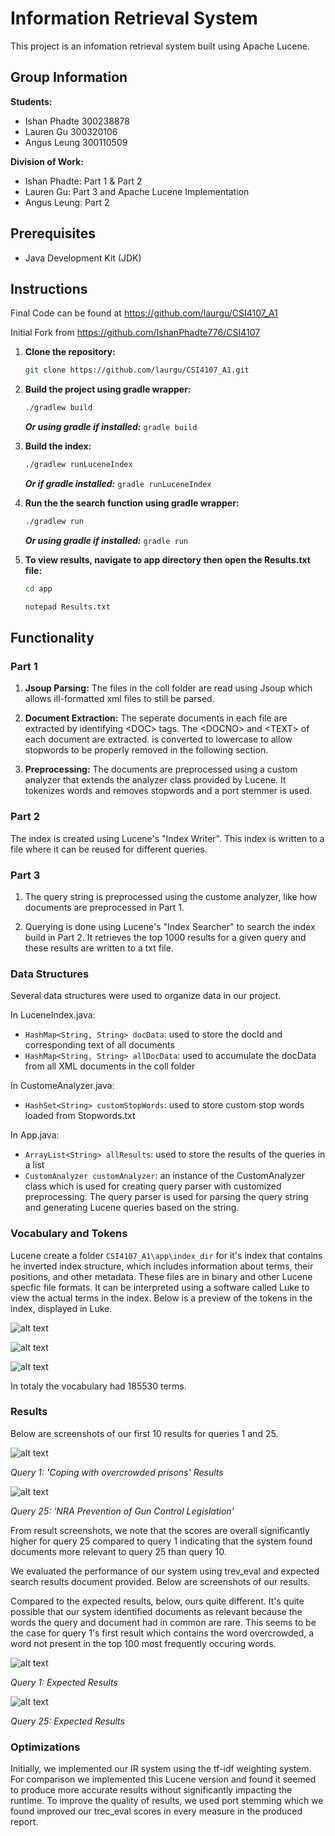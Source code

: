 # Information Retrieval System

This project is an infomation retrieval system built using Apache Lucene.

## Group Information

**Students:**

- Ishan Phadte 300238878
- Lauren Gu 300320106
- Angus Leung 300110509

**Division of Work:**

- Ishan Phadte: Part 1 & Part 2
- Lauren Gu: Part 3 and Apache Lucene Implementation
- Angus Leung: Part 2

## Prerequisites

- Java Development Kit (JDK)

## Instructions

Final Code can be found at https://github.com/laurgu/CSI4107_A1

Initial Fork from https://github.com/IshanPhadte776/CSI4107

1. **Clone the repository:**

   ```bash
   git clone https://github.com/laurgu/CSI4107_A1.git
   ```

2. **Build the project using gradle wrapper:**

   ```bash
   ./gradlew build
   ```

   **_Or using gradle if installed:_** `gradle build`

3. **Build the index:**

   ```bash
   ./gradlew runLuceneIndex
   ```

   **_Or if gradle installed:_** `gradle runLuceneIndex`

4. **Run the the search function using gradle wrapper:**

   ```bash
   ./gradlew run
   ```

   **_Or using gradle if installed:_** `gradle run`

5. **To view results, navigate to app directory then open the Results.txt file:**

   ```bash
   cd app

   notepad Results.txt
   ```

## Functionality

### Part 1

1. **Jsoup Parsing:** The files in the coll folder are read using Jsoup which allows ill-formatted xml files to still be parsed.

2. **Document Extraction:** The seperate documents in each file are extracted by identifying \<DOC> tags. The \<DOCNO> and \<TEXT> of each document are extracted. <TEXT> is converted to lowercase to allow stopwords to be properly removed in the following section.

3. **Preprocessing:** The documents are preprocessed using a custom analyzer that extends the analyzer class provided by Lucene.
   It tokenizes words and removes stopwords and a port stemmer is used.

### Part 2

The index is created using Lucene's "Index Writer". This index is written to a file where it can be reused for different queries.

### Part 3

1. The query string is preprocessed using the custome analyzer, like how documents are preprocessed in Part 1.

2. Querying is done using Lucene's "Index Searcher" to search the index build in Part 2. It retrieves the top 1000 results for a given query and these results are written to a txt file.

### Data Structures

Several data structures were used to organize data in our project.

In LuceneIndex.java:

- `HashMap<String, String> docData`: used to store the docId and corresponding text of all documents
- `HashMap<String, String> allDocData`: used to accumulate the docData from all XML documents in the coll folder

In CustomeAnalyzer.java:

- `HashSet<String> customStopWords`: used to store custom stop words loaded from Stopwords.txt

In App.java:

- `ArrayList<String> allResults`: used to store the results of the queries in a list
- `CustomAnalyzer customAnalyzer`: an instance of the CustomAnalyzer class which is used for creating query parser with customized preprocessing. The query parser is used for parsing the query string and generating Lucene queries based on the string.

### Vocabulary and Tokens

Lucene create a folder `CSI4107_A1\app\index_dir` for it's index that contains he inverted index structure, which includes information about terms, their positions, and other metadata. These files are in binary and other Lucene specfic file formats. It can be interpreted using a software called Luke to view the actual terms in the index. Below is a preview of the tokens in the index, displayed in Luke.

![alt text](./Luke_SC_1.png)

![alt text](./Luke_SC_2.png)

![alt text](./Luke_SC_3.png)

In totaly the vocabulary had 185530 terms.

### Results

Below are screenshots of our first 10 results for queries 1 and 25.

![alt text](./Q1_SC.png)

_Query 1: 'Coping with overcrowded prisons' Results_

![alt text](./Q25_SC.png)

_Query 25: 'NRA Prevention of Gun Control Legislation'_

From result screenshots, we note that the scores are overall significantly higher for query 25 compared to query 1 indicating that the system found documents more relevant to query 25 than query 10.

We evaluated the performance of our system using trev_eval and expected search results document provided. Below are screenshots of our results.

Compared to the expected results, below, ours quite different. It's quite possible that our system identified documents as relevant because the words the query and document had in common are rare. This seems to be the case for query 1's first result which contains the word overcrowded, a word not present in the top 100 most frequently occuring words.

![alt text](./Q1_Expected_SC.png)

_Query 1: Expected Results_

![alt text](./Q25_Expected_SC.png)

_Query 25: Expected Results_

### Optimizations

Initially, we implemented our IR system using the tf-idf weighting system. For comparison we implemented this Lucene version and found it seemed to produce more accurate results without significantly impacting the runtime. To improve the quality of results, we used port stemming which we found improved our trec_eval scores in every measure in the produced report.
